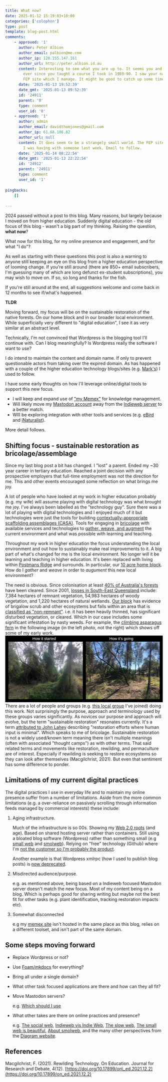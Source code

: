 ```yaml
---
title: What now?
date: 2025-01-12 15:19:03+10:00
categories: ['colophon']
type: post
template: blog-post.html
comments:
    - approved: '1'
      author: Peter Albion
      author_email: palbion@me.com
      author_ip: 120.155.147.161
      author_url: http://peter.albion.id.au
      content: Interesting to see what you are up to. It seems you and I are somehow intertwined
        ever since you taught a course I took in 1989-90. I saw your name pop up in the
        FEP site which I manage. It might be good to catch up some time.
      date: '2025-01-13 19:52:39'
      date_gmt: '2025-01-13 09:52:39'
      id: '24911'
      parent: '0'
      type: comment
      user_id: '0'
    - approved: '1'
      author: admin
      author_email: davidthomjones@gmail.com
      author_ip: 61.68.186.82
      author_url: null
      content: It does seem to be a strangely small world. The FEP site came up in a chat
        I was having with someone last week. Email to follow.
      date: '2025-01-14 08:22:54'
      date_gmt: '2025-01-13 22:22:54'
      id: '24912'
      parent: '24911'
      type: comment
      user_id: '1'
    
pingbacks:
    []
    
---
```

2024 passed without a post to this blog. Many reasons, but largely because I moved on from higher education. Suddenly digital education - the old focus of this blog - wasn't a big part of my thinking. Raising the question, **what now**?

What now for this blog, for my online presence and engagement, and for what "I do"?

As well as starting with these questions this post is also a warning to anyone still keeping an eye on this blog from a higher education perspective of looming change. If you're still around (there are 850+ email subscribers, I'm guessing many of which are long defunct ex-student subscriptions), you may wish to move on. If so, so long and thanks for the fish.

If you're still around at the end, all suggestions welcome and come back in 12 months to see if/what's happened.

**TLDR**

Moving forward, my focus will be on the sustainable restoration of the native forests. On our home block and in our broader local environment. While superficially very different to "digital education", I see it as very similar at an abstract level.

Technically, I'm not convinced that Wordpress is the blogging tool I'll continue with. Can I blog meaningfully? Is Wordpress really the software I want to use?

I do intend to maintain the content and domain name. If only to prevent questionable actors from taking over the expired domain. As has happened with a couple of the higher education technology blogs/sites (e.g. [Mark's](https://www.slideshare.net/marksmithers)) I used to follow.

I have some early thoughts on how I'll leverage online/digital tools to support this new focus.

- I will keep and expand use of ["my Memex"](/blog2/2020/07/06/designing-a-personal-memex-with-foam/) for knowledge management.
- Will likely move my [Mastodon account](https://indieweb.social/@djplaner) away from the [Indieweb server](https://indieweb.social/explore) to a better match.
- WIll be exploring integration with other tools and services (e.g. [eBird](https://ebird.org/home) and [iNaturalist](https://inaturalist.ala.org.au/)).

More detail follows.

## Shifting focus - sustainable restoration as bricolage/assemblage

Since my last blog post a bit has changed. I "lost" a parent. Ended my ~30 year career in tertiary education. Reached a joint decision with any prospective employers that full-time employment was not the direction for me. This and other events encouraged some reflection on what brings me joy.

A lot of people who have looked at my work in higher education probably (e.g. my wife) will assume playing with digital technology was what brought me joy. I've always been labelled as the "technology guy". Sure there was a lot of playing with digital technologies and I enjoyed much of it but technologies were just the tools for building [contextually-appropriate scaffolding assemblages (CASA)](/blog2/2015/10/01/university-e-learning-removing-the-context-and-adding-the-sediment/#casa-context-appropriate-scaffolding-assemblages). Tools for engaging in [bricolage](/blog2/2014/09/21/breaking-bad-to-bridge-the-realityrhetoric-chasm/#what-work-gets-done-bricolage-or-strategic) with available services and technologies to [gather, weave, and augment](/blog2/2023/02/09/gathers-weavers-and-augmenters-three-principles-for-dynamic-and-sustainable-delivery-of-quality-learning-and-teaching/) the current environment and what was possible with learning and teaching.

Throughout my work in higher education the focus understanding the local environment and out how to sustainably make real improvements to it. A big part of what's changed for me is the local environment. No longer will it be learning and teaching in higher education. It's been replaced with living within [Postmans Ridge](https://en.wikipedia.org/wiki/Postmans_Ridge,_Queensland) and surrounds. In particular, our [10 acre home block](https://djplaner.github.io/memex/sense/landscape-garden/wood-duck-meadows.html). How do I _gather_ and _weave_ in order to _augument_ this new local environment?

The need is obvious. Since colonisation at least [40% of Australia's forests](https://theconversation.com/in-2025-lets-make-it-game-on-not-game-over-for-our-precious-natural-world-245761) have been cleared. Since 2001, [losses in South-East Queensland](https://www.hlw.org.au/region/about/natural-assets/nature#gsc.tab=0) include: 7,384 hectares of remnant vegetation, 54,983 hectares of woody vegetation, and 1,220 hectares of natural wetlands. [Our block](https://djplaner.github.io/memex/sense/landscape-garden/wood-duck-meadows.html) has evidence of brigalow scrub and other ecosystems but falls within an area that is [classified as "non-remnant"](https://www.qld.gov.au/environment/plants-animals/biodiversity/glossary). i.e. it has been heavily thinned, has significant disturbed vegetation, or cleared. Which in our case includes some significant infestation by nasty weeds. For example, the [climbing asparagus fern](https://weeds.brisbane.qld.gov.au/weeds/climbing-asparagus-fern) in the following image (in the left photo, not the right) which shows off some of my early work.![Early clearing. Two images of the same location. The earlier "how it started" image shows significiant asparagus fern overgrowing numerous trees, including a Bunya Pine. The latter "How it's going" shows the same trees with the asparagus fern removed.](images/early-clearing.jpg)There are a lot of people and groups (e.g. [this local group](https://fep.org.au/our-parks/redwood-park/) I've joined) doing this work. Not surprisingly the purpose, approach and terminology used by these groups varies significantly. As novices our purpose and approach will evolve, but the term "sustainable restoration" resonates currently. It's a term [attributed to John Lahey](https://sown.com.au/wp-content/uploads/2020/05/Creek_in_our_backyard_revised_2013.pdf) describing "restoration efforts where human input is minimal". Which speaks to me of bricolage. Sustainable restoration is not a widely used/known term meaning there isn't multiple meanings (often with associated "thought camps") as with other terms. That said related terms and movements like restoration, rewilding, and permaculture are of interest. Especially if rewilding is seeking to restore ecosystems so they can look after themselves (Macgilchrist, 2021). But even that sentiment has some difference to ponder.

## Limitations of my current digital practices

The digital practices I use in everyday life and to maintain my online presence suffer from a number of limitations. Aside from the more common limitations (e.g. a over-reliance on passively scrolling through information feeds managed by commercial interests) these include:

1. Aging infrastructure.
    
    Much of the infrastructure is so 00s. Showing my [Web 2.0 roots](/blog2/2007/07/11/cqus-first-web-20-course-site-goes-live/) (and age). Based on shared hosting server rather than containers. Still using a bloated blog software (Wordpress) rather than something small (e.g [small web](https://benhoyt.com/writings/the-small-web-is-beautiful/) and [smolweb](https://smolweb.org/index.html)). Relying on "free" technology (Github) where I'm [not the customer so I'm probably the product](https://sfconservancy.org/blog/2022/jun/30/give-up-github-launch/).
    
    Another example is that Wordpress xmlrpc (how I used to publish blog posts) is [now deprecated](https://www.hostinger.com/tutorials/xmlrpc-wordpress#Why_you_should_disable_xmlrpcphp).
2. Misdirected audience/purpose.
    
    e.g. as mentioned above, being based on a Indieweb focused Mastodon server doesn't match the new focus. Most of my content being on a blog. Which is perhaps good for sharing writing but maybe not the best fit for other tasks (e.g. plant identification, tracking restoration impacts etc).
3. Somewhat disconnected
    
    e.g my [memex site](https://djplaner.github.io/memex/) isn't hosted in the same place as this blog, relies on a different toolset, and isn't part of the same domain.

## Some steps moving forward

- Replace Wordpress or not?
- Use [Foam/mkdocs](https://djplaner.github.io/memex/colophon/colophon.html#other-examples) for everything?
- Bring all under a single domain?
- What other task focused applications are there and how can they all fit?
- Move Mastodon servers?
    
    e.g. [Which should I use](https://www.sciencebase.com/science-blog/which-mastodon-server-should-i-use.html)
- What other takes are there on online practices and presence?
    
    e.g. [The social web](https://manuelmoreale.com/the-social-web), [Indieweb vis Indie Web](https://fyr.io/post/indieweb_vs_indie_web), [The slow web](https://www.jackcheng.com/the-slow-web/), [The small web is beautiful](https://benhoyt.com/writings/the-small-web-is-beautiful/), [About smolweb](https://smolweb.org/index.html), and the many other perspectives from the [Diagram website](https://diagram.website/).

## References

Macgilchrist, F. (2021). Rewilding Technology. On Education. Journal for Research and Debate, 4(12). [https://doi.org/10.17899/on\_ed.2021.12.2](https://doi.org/10.17899/on_ed.2021.12.2)